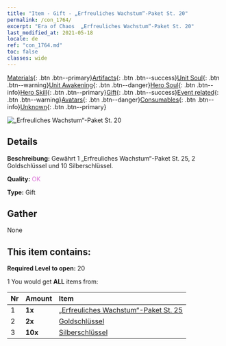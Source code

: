 ```yaml
---
title: "Item - Gift - „Erfreuliches Wachstum“-Paket St. 20"
permalink: /con_1764/
excerpt: "Era of Chaos  „Erfreuliches Wachstum“-Paket St. 20"
last_modified_at: 2021-05-18
locale: de
ref: "con_1764.md"
toc: false
classes: wide
---
```

 [Materials](/ItemsDE/){: .btn .btn--primary}[Artifacts](/ItemsDE/Artifacts/){: .btn .btn--success}[Unit Soul](/ItemsDE/UnitSoul/){: .btn .btn--warning}[Unit Awakening](/ItemsDE/UnitAwakening/){: .btn .btn--danger}[Hero Soul](/ItemsDE/HeroSoul/){: .btn .btn--info}[Hero Skill](/ItemsDE/HeroSkill/){: .btn .btn--primary}[Gift](/ItemsDE/Gift/){: .btn .btn--success}[Event related](/ItemsDE/Events/){: .btn .btn--warning}[Avatars](/ItemsDE/Avatars/){: .btn .btn--danger}[Consumables](/ItemsDE/Consumables/){: .btn .btn--info}[Unknown](/ItemsDE/Unknown/){: .btn .btn--primary}

 ![„Erfreuliches Wachstum“-Paket St. 20](/images/t/i_907219.png)

## Details
 **Beschreibung:** Gewährt 1 „Erfreuliches Wachstum“-Paket St. 25, 2 Goldschlüssel und 10 Silberschlüssel.

 **Quality:** <span style="color: #DA70D6">OK</span>

 **Type:** Gift

## Gather

  None

## This item contains:

 **Required Level to open:** 20

 1 You would get **ALL** items  from:

  | Nr | Amount |     Item    |
  |:---|:-------|:------------|
  | 1 |  **1x** | [„Erfreuliches Wachstum“-Paket St. 25](/ItemsDE/con_1765/) |  | 
  | 2 |  **2x** | [Goldschlüssel](/ItemsDE/con_783/) |  | 
  | 3 |  **10x** | [Silberschlüssel](/ItemsDE/con_693/) |  | 
